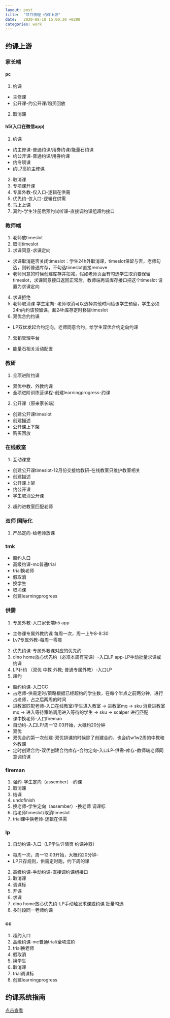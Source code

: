```yaml
---
layout: post
title:  "项目梳理-约课上游"
date:   2020-08-10 15:00:30 +0200
categories: work
---
```


## 约课上游
### 家长端
#### pc
1. 约课
* 主修课
* 公开课-约公开课/购买回放
2. 取消课

#### h5(入口在微信app)
1. 约课
* 约主修课-普通约课/用券约课/能量石约课
* 约公开课-普通约课/用券约课
* 约专项课
* 约L7高阶主修课
2. 取消课
3. 专项课开课
4. 专属外教-仅入口-逻辑在供需
5. 优先约-仅入口-逻辑在供需
6. 马上上课
7. 真约-学生注册后预约试听课-直接调约课组超约接口

### 教师端
1. 老师放timeslot
2. 取消timeslot
3. 求课同意-求课定向
* 求课取消是否关闭timeslot：学生24h外取消课，timeslot保留与否，老师勾选，则转普通库存，不勾选timeslot直接remove
* 老师同意的时候创建库存并扣减，假如老师页面有勾选学生取消要保留timeslot，求课同意接口返回正常后，教师端再调库存接口把这个timeslot 设置为求课定向

4. 求课拒绝
5. 老师取消课
学生定向- 老师取消可以选择其他时间给该学生预留，学生必须24h内约该预留课，超24h库存定时移除timeslot
6. 双优合约约课
* LP双优发起合约定向，老师同意合约，给学生双优合约定向约课
7. 营销管理平台
* 能量石相关活动配置

### 教研
1. 全项进阶约课
* 双优中教、外教约课
* 全项进阶训练营课程-创建learningprogress-约课
2. 公开课（原来家长端）
* 创建公开课timeslot
* 创建描述
* 公开课上下架
* 购买回放

### 在线教室
1. 互动课堂
* 创建公开课timeslot-12月份交接给教研-在线教室只维护教室相关
* 创建描述
* 公开课上架
* 约公开课
* 学生取消公开课
2. 超约进教室匹配老师

### 双师 国际化
1. 产品定向-给老师放课

### tmk
* 超约入口
* 高级约课-mc普通trial
* trial换老师
* 假取消
* 换学生
* 取消课
* 创建learningprogress

### 供需
1. 专属外教-入口家长端h5 app
* 主修课专属外教约课 每周一次，周一上午8-8:30
* Lv7专属外教-每周一零晨
2. 优先约课-专属外教课对应的优先约
3. dino home放心优先约（必须本周有完课）-入口LP app-LP手动批量求课或约课
4. LP补约 （双优 中教 外教; 普通专属外教）-入口LP
5. 超约
* 超约约课-入口CC
* 占老师-供需定时/策略根据已经超约的学生数，在每个半点之前两分钟，进行占老师，占之后两周的时间
* 进教室匹配老师-入口在线教室/学生进入教室 -> 进教室mq -> sku 消费进教室mq -> 进入等待策略调用进入等待的学生 -> sku -> scalper 进行匹配
* 课中换老师-入口fireman
* 自动约-入口LP/周一12:03开始，大概约20分钟
* 双优
* 双优合约第一次创建-双优排课的时候除了创建合约，也会约w1w2周的中教和外教课
* 定时创建合约-双优创建合约库存-合约定向-入口LP-供需-库存-教师端老师同意调约课

### fireman
1. 强约-学生定向（assember）-约课
2. 取消课
3. 结课
4. undofinish
5. 换老师-学生定向（assember）-换老师
 调课标
6. 给老师timeslot/取消timeslot
7. trial课中换老师-逻辑在供需

### lp
1. 自动约课-入口（LP学生详情页 约课神器）
* 每周一次，周一12:03开始，大概约20分钟-
* LP只存规则，供需定时跑，约下周的课
2. 高级约课-手动约课-直接调约课组接口
3. 取消课
4. 调课标
5. 开课
6. 求课
7. dino home放心优先约-LP手动触发求课或约课 批量勾选
8. 多时段同一老师约课

###  cc
1. 超约入口
2. 高级约课-mc普通trial/全项进阶
3. trial换老师
4. 假取消
5. 换学生
6. 取消课
7. trial调课标
8. 创建learningprogress

## 约课系统指南
<a role="button" class="btn btn-primary hvr-grow-shadow" href="/assets/files/约课系统指南.pdf" target="_blanks"><span class="flag-icon flag-icon-gb"></span> 点击查看
</a>








